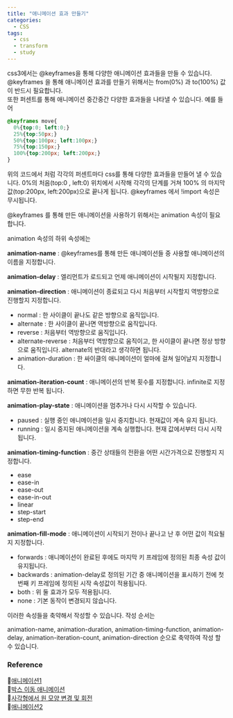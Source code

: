 ```yaml
---
title: "애니메이션 효과 만들기"
categories:
  - CSS
tags:
  - css
  - transform
  - study
---
```


css3에서는 @keyframes을 통해 다양한 애니메이션 효과들을 만들 수 있습니다.   
@keyframes 을 통해 애니메이션 효과를 만들기 위해서는 from(0%) 과 to(100%) 값이 반드시 필요합니다.   
또한 퍼센트를 통해 애니메이션 중간중간 다양한 효과들을 나타낼 수 있습니다. 예를 들어

```css
@keyframes move{
  0%{top:0; left:0;}
  25%{top:50px;}
  50%{top:100px; left:100px;}
  75%{top:150px;}
  100%{top:200px; left:200px;}
}
```

위의 코드에서 처럼 각각의 퍼센트마다 css를 통해 다양한 효과들을 만들어 낼 수 있습니다. 0%의 처음(top:0 , left:0) 위치에서 시작해 각각의 단계를 거쳐 100% 의 마지막 값(top:200px, left:200px)으로 끝나게 됩니다. @keyframes 에서 !import 속성은 무시됩니다.

@keyframes 를 통해 만든 애니메이션을 사용하기 위해서는 animation 속성이 필요합니다.

animation 속성의 하위 속성에는

**animation-name** : @keyframes를 통해 만든 애니메이션들 중 사용할 애니메이션의 이름을 지정합니다.

**animation-delay** : 엘리먼트가 로드되고 언제 애니메이션이 시작될지 지정합니다.

**animation-direction** : 애니메이션이 종료되고 다시 처음부터 시작할지 역방향으로 진행할지 지정합니다. 
- normal : 한 사이클이 끝나도 같은 방향으로 움직입니다.
- alternate : 한 사이클이 끝나면 역방향으로 움직입니다.
- reverse : 처음부터 역방향으로 움직입니다.
- alternate-reverse : 처음부터 역방향으로 움직이고, 한 사이클이 끝나면 정상 방향으로 움직입니다. alternate의 반대라고 생각하면 됩니다.
- animation-duration : 한 싸이클의 애니메이션이 얼마에 걸쳐 일어날지 지정합니다.

**animation-iteration-count** : 애니메이션의 반복 횟수를 지정합니다. infinite로 지정하면 무한 반복 됩니다.

**animation-play-state** : 애니메이션을 멈추거나 다시 시작할 수 있습니다.
- paused : 실행 중인 애니메이션을 일시 중지합니다. 현재값이 계속 유지 됩니다.
- running : 일시 중지된 애니메이션을 계속 실행합니다. 현재 값에서부터 다시 시작됩니다.

**animation-timing-function** : 중간 상태들의 전환을 어떤 시간가격으로 진행할지 지정합니다.
- ease
- ease-in
- ease-out
- ease-in-out
- linear
- step-start
- step-end

**animation-fill-mode** : 애니메이션이 시작되기 전이나 끝나고 난 후 어떤 값이 적요될지 지정합니다.
- forwards :  애니메이션이 완료된 후에도 마지막 키 프레임에 정의된 최종 속성 값이 유지됩니다.
- backwards : animation-delay로 정의된 기간 중 애니메이션을 표시하기 전에 첫 번째 키 프레임에 정의된 시작 속성값이 적용됩니다.
- both : 위 둘 효과가 모두 적용됩니다.
- none : 기본 동작이 변경되지 않습니다.

이러한 속성들을 축약해서 작성할 수 있습니다. 작성 순서는 

animation-name, animation-duration, animation-timing-function, animation-delay, animation-iteration-count, animation-direction 순으로 축약하여 작성 할 수 있습니다.

### Reference
🔗[애니메이션1](https://jsfiddle.net/n9d0w8pb/1/)    
🔗[박스 이동 애니메이션](https://jsfiddle.net/3pmd3h29/1/)    
🔗[사각형에서 원 모양 변경 및 회전](https://jsfiddle.net/23b9b7bx/)    
🔗[애니메이션2](https://jsfiddle.net/bearjin/L3wbekdy/4/)